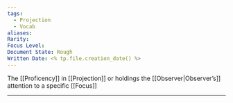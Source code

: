 ```yaml
---
tags:
  - Projection
  - Vocab
aliases: 
Rarity: 
Focus Level: 
Document State: Rough
Written Date: <% tp.file.creation_date() %>
---
```

The [[Proficency]] in [[Projection]] or holdings the [[Observer|Observer’s]] attention to a specific [[Focus]]
- - -
